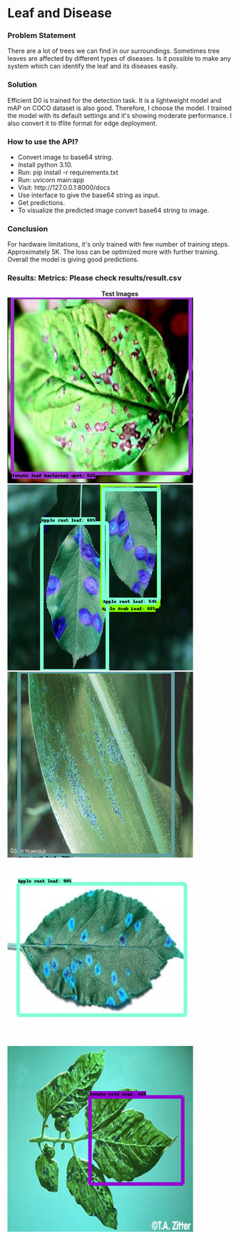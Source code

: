 <h1>Leaf and Disease</h1>
<div>
    <h3>Problem Statement</h3>
    <div>
    There are a lot of trees we can find in our surroundings. Sometimes tree leaves 
are affected by different types of diseases. Is it possible to make any system 
which can identify the leaf and its diseases easily.  
    </div>
<div>
    <h3>Solution</h3>
    <div>
        Efficient D0 is trained for the detection task. It is a lightweight 
model and mAP on COCO dataset is also good. Therefore, I choose the model.
I trained the model with its default settings and it's showing moderate
performance. I also convert it to tflite format for edge deployment.
    </div>
</div>
<div>
    <h3>How to use the API?</h3>
    <ul>
        <li>Convert image to base64 string.</li>
        <li>Install python 3.10.</li>
        <li>Run: pip install -r requirements.txt</li>
        <li>Run: uvicorn main:app</li>
        <li>Visit: http://127.0.0.1:8000/docs</li>
        <li>Use interface to give the base64 string as input.</li>
        <li>Get predictions.</li>
        <li>To visualize the predicted image convert base64 string to image.</li>
    </ul>
</div>
</div>
<div>
    <h3>Conclusion</h3>
    <div>
        For hardware limitations, it's only trained with few number of
training steps. Approximately 5K. The loss can be optimized more with
further training. Overall the model is giving good predictions.
    </div>
</div>
<div>
    <h3>Results: <strong>Metrics: </strong>Please check results/result.csv</h3>
    <div>
        <strong><center>Test Images</center></strong>
        <img src="results/test1.png">
        <img src="results/test2.png">
        <img src="results/test3.png">
        <img src="results/test4.png">
        <img src="results/test5.png">
    </div>
    <div>
    </div>
</div>
